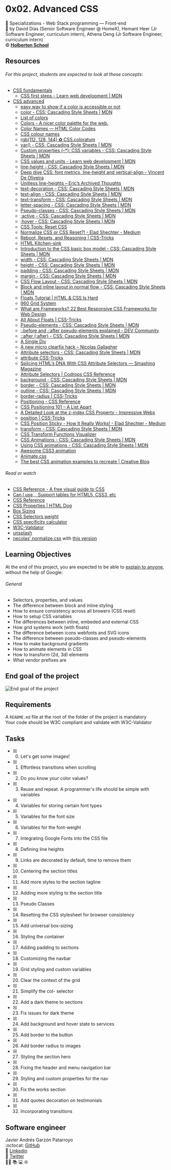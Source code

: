 # 0x02. Advanced CSS
:open_file_folder:  Specializations - Web Stack programming ― Front-end  
:bust_in_silhouette: by David Dias (Senior Software Engineer @ HomeX), Hemant Heer (Jr Software Engineer, curriculum intern), Athena Deng (Jr Software Engineer, curriculum intern)  
:copyright: **[Holberton School](https://www.holbertonschool.com/)**

## Resources
###### For this project, students are expected to look at these concepts:
* [CSS fundamentals](https://intranet.hbtn.io/concepts/140)
  - [CSS first steps - Learn web development | MDN](https://developer.mozilla.org/en-US/docs/Learn/CSS/First_steps)
* [CSS advanced](https://intranet.hbtn.io/concepts/205)
  - [easy way to show if a color is accessible or not](https://uxdesign.cc/chrome-devtools-accessible-colors-300ec462a63c)
  - [color - CSS: Cascading Style Sheets | MDN](https://developer.mozilla.org/en-US/docs/Web/CSS/color)
  - [List of colors](https://developer.mozilla.org/en-US/docs/Web/CSS/color_value)
  - [Colors - A nicer color palette for the web.](https://clrs.cc/)
  - [Color Names — HTML Color Codes](https://htmlcolorcodes.com/color-names/)
  - [CSS colour names](https://colours.neilorangepeel.com/)
  - [rgb(112, 128, 144) ✿ CSS.coloratum](https://leaverou.github.io/css-colors/#slategray)
  - [var() - CSS: Cascading Style Sheets | MDN](https://developer.mozilla.org/en-US/docs/Web/CSS/var)
  - [Custom properties (–*): CSS variables - CSS: Cascading Style Sheets | MDN](https://developer.mozilla.org/en-US/docs/Web/CSS/--*)
  - [CSS values and units - Learn web development | MDN](https://developer.mozilla.org/en-US/docs/Learn/CSS/Building_blocks/Values_and_units)
  - [line-height - CSS: Cascading Style Sheets | MDN](https://developer.mozilla.org/en-US/docs/Web/CSS/line-height)
  - [Deep dive CSS: font metrics, line-height and vertical-align - Vincent De Oliveira](https://iamvdo.me/en/blog/css-font-metrics-line-height-and-vertical-align)
  - [Unitless line-heights – Eric’s Archived Thoughts](http://meyerweb.com/eric/thoughts/2006/02/08/unitless-line-heights/)
  - [text-decoration - CSS: Cascading Style Sheets | MDN](https://developer.mozilla.org/en-US/docs/Web/CSS/text-decoration)
  - [text-align - CSS: Cascading Style Sheets | MDN](https://developer.mozilla.org/en-US/docs/Web/CSS/text-align)
  - [text-transform - CSS: Cascading Style Sheets | MDN](https://developer.mozilla.org/en-US/docs/Web/CSS/text-transform)
  - [letter-spacing - CSS: Cascading Style Sheets | MDN](https://developer.mozilla.org/en-US/docs/Web/CSS/letter-spacing)
  - [Pseudo-classes - CSS: Cascading Style Sheets | MDN](https://developer.mozilla.org/en-US/docs/Web/CSS/Pseudo-classes)
  - [:active - CSS: Cascading Style Sheets | MDN](https://developer.mozilla.org/en-US/docs/Web/CSS/:active)
  - [:hover - CSS: Cascading Style Sheets | MDN](https://developer.mozilla.org/en-US/docs/Web/CSS/:hover)
  - [CSS Tools: Reset CSS](https://meyerweb.com/eric/tools/css/reset/)
  - [Normalize CSS or CSS Reset?! - Elad Shechter - Medium](https://medium.com/@elad/normalize-css-or-css-reset-9d75175c5d1e)
  - [Reboot, Resets, and Reasoning | CSS-Tricks](https://css-tricks.com/reboot-resets-reasoning/)
  - [HTML Kitchen-sink](https://codepen.io/chriscoyier/pen/JpLzjd)
  - [Introduction to the CSS basic box model - CSS: Cascading Style Sheets | MDN](https://developer.mozilla.org/en-US/docs/Web/CSS/CSS_Box_Model/Introduction_to_the_CSS_box_model)
  - [width - CSS: Cascading Style Sheets | MDN](https://developer.mozilla.org/en-US/docs/Web/CSS/width)
  - [height - CSS: Cascading Style Sheets | MDN](https://developer.mozilla.org/en-US/docs/Web/CSS/height)
  - [padding - CSS: Cascading Style Sheets | MDN](https://developer.mozilla.org/en-US/docs/Web/CSS/padding)
  - [margin - CSS: Cascading Style Sheets | MDN](https://developer.mozilla.org/en-US/docs/Web/CSS/margin)
  - [CSS Flow Layout - CSS: Cascading Style Sheets | MDN](https://developer.mozilla.org/en-US/docs/Web/CSS/CSS_Flow_Layout)
  - [Block and inline layout in normal flow - CSS: Cascading Style Sheets | MDN](https://developer.mozilla.org/en-US/docs/Web/CSS/CSS_Flow_Layout/Block_and_Inline_Layout_in_Normal_Flow)
  - [Floats Tutorial | HTML & CSS Is Hard](https://www.internetingishard.com/)
  - [960 Grid System](https://960.gs/)
  - [What are Frameworks? 22 Best Responsive CSS Frameworks for Web Design](https://www.awwwards.com/what-are-frameworks-22-best-responsive-css-frameworks-for-web-design.html)
  - [All About Floats | CSS-Tricks](https://css-tricks.com/all-about-floats/)
  - [Pseudo-elements - CSS: Cascading Style Sheets | MDN](https://developer.mozilla.org/en-US/docs/Web/CSS/Pseudo-elements)
  - [::before and ::after pseudo-elements explained - DEV Community](https://dev.to/ferueda/before-and-after-pseudo-elements-explained-156)
  - [::after (:after) - CSS: Cascading Style Sheets | MDN](https://developer.mozilla.org/en-US/docs/Web/CSS/::after)
  - [A Single Div](https://a.singlediv.com/)
  - [A new micro clearfix hack – Nicolas Gallagher](http://nicolasgallagher.com/micro-clearfix-hack/)
  - [Attribute selectors - CSS: Cascading Style Sheets | MDN](https://developer.mozilla.org/en-US/docs/Web/CSS/Attribute_selectors)
  - [attribute CSS-Tricks](https://css-tricks.com/almanac/selectors/a/attribute/)
  - [Splicing HTML’s DNA With CSS Attribute Selectors — Smashing Magazine](https://www.smashingmagazine.com/2018/10/attribute-selectors-splicing-html-dna-css/)
  - [Attribute Selectors | Codrops CSS Reference](https://tympanus.net/codrops/css_reference/attribute-selectors/)
  - [background - CSS: Cascading Style Sheets | MDN](https://developer.mozilla.org/en-US/docs/Web/CSS/background)
  - [border - CSS: Cascading Style Sheets | MDN](https://developer.mozilla.org/en-US/docs/Web/CSS/border)
  - [outline - CSS: Cascading Style Sheets | MDN](https://developer.mozilla.org/en-US/docs/Web/CSS/outline)
  - [border-radius | CSS-Tricks](https://css-tricks.com/almanac/properties/b/border-radius/)
  - [Positioning - CSS Reference](https://cssreference.io/positioning/)
  - [CSS Positioning 101 – A List Apart](https://alistapart.com/article/css-positioning-101/)
  - [A Detailed Look at the z-index CSS Property - Impressive Webs](https://www.impressivewebs.com/a-detailed-look-at-the-z-index-css-property/)
  - [position | CSS-Tricks](https://css-tricks.com/almanac/properties/p/position/)
  - [CSS Position Sticky - How It Really Works! - Elad Shechter - Medium](https://medium.com/@elad/css-position-sticky-how-it-really-works-54cd01dc2d46)
  - [transform - CSS: Cascading Style Sheets | MDN](https://developer.mozilla.org/en-US/docs/Web/CSS/transform)
  - [CSS Transform Functions Visualizer](https://css-transform.moro.es/)
  - [CSS Animations - CSS: Cascading Style Sheets | MDN](https://developer.mozilla.org/en-US/docs/Web/CSS/CSS_Animations)
  - [Using CSS animations - CSS: Cascading Style Sheets | MDN](https://developer.mozilla.org/en-US/docs/Web/CSS/CSS_Animations/Using_CSS_animations)
  - [Awesome CSS3 animation](http://pavlyukpetr.com/awesome/)
  - [Animate.css](https://animate.style/)
  - [The best CSS animation examples to recreate | Creative Bloq](https://www.creativebloq.com/inspiration/css-animation-examples)
###### Read or watch
* [CSS Reference - A free visual guide to CSS](https://cssreference.io/)
* [Can I use,,, Support tables for HTML5, CSS3, etc](https://caniuse.com/)
* [CSS Reference](http://ref.openweb.io/CSS/)
* [CSS Properties | HTML Dog](https://htmldog.com/references/css/properties/)
* [Box Sizing](https://css-tricks.com/box-sizing/)
* [CSS Selectors weight](http://www.standardista.com/wp-content/uploads/2012/01/specificity3.pdf)
* [CSS specificity calculator](https://www.codecaptain.io/tools/css-specificity-calculator)
* [W3C-Validator](https://github.com/holbertonschool/W3C-Validator)
* [unsplash](https://unsplash.com/)
* [necolas’ normalize.css](https://github.com/necolas/normalize.css/blob/master/normalize.css) with [this version](https://cdnjs.cloudflare.com/ajax/libs/normalize/8.0.1/normalize.min.css)

## Learning Objectives
At the end of this project, you are expected to be able to [explain to anyone](https://fs.blog/2012/04/feynman-technique/), without the help of Google:
###### General
* Selectors, properties, and values
* The difference between block and inline styling
* How to ensure consistency across all browers (CSS reset)
* How to setup CSS variables
* The differences between inline, embeded and external CSS
* How grid systems work (with floats)
* The difference between icons webfonts and SVG icons
* The difference between pseudo-classes and pseudo-elements
* How to make background gradients
* How to animate elements in CSS
* How to transform (2d, 3d) elements
* What vendor prefixes are

## End goal of the project
![End goal of the project](end-goal-of-the-project.png)

## Requirements
A ```README.md``` file at the root of the folder of the project is mandatory  
Your code should be W3C compliant and validate with W3C-Validator

## Tasks
* [x] 0. Let's get some images!
* [x] 1. Effortless transitions when scrolling
* [x] 2. Do you know your color values?
* [x] 3. Reuse and repeat. A programmer's life should be simple with variables
* [x] 4. Variables for storing certain font types
* [x] 5. Variables for the font size
* [x] 6. Variables for the font-weight
* [x] 7. Integrating Google Fonts into the CSS file
* [x] 8. Defining line heights
* [x] 9. Links are decorated by default, time to remove them
* [x] 10. Centering the section titles
* [x] 11. Add more styles to the section tagline
* [x] 12. Adding more styling to the section title
* [x] 13. Pseudo Classes
* [x] 14. Resetting the CSS stylesheet for browser consistency
* [x] 15. Add universal box-sizing
* [x] 16. Styling the container
* [x] 17. Adding padding to sections
* [x] 18. Customizing the navbar
* [x] 19. Grid styling and custom variables
* [x] 20. Clear the context of the grid
* [x] 21. Simplify the col- selector
* [x] 22. Add a dark theme to sections
* [x] 23. Fix issues for dark theme
* [x] 24. Add background and hover state to services
* [x] 25. Add border to the button
* [x] 26. Add border radius to images
* [x] 27. Styling the section hero
* [x] 28. Fixing the header and menu navigation bar
* [x] 29. Styling and custom properties for the nav
* [x] 30. Fix the works section
* [x] 31. Add quotes decoration on testimonials
* [x] 32. Incorporating transitions

## Software engineer
Javier Andrés Garzón Patarroyo  
:octocat: [GitHub](https://github.com/javierandresgp/)  
:link: [Linkedin](https://www.linkedin.com/in/javierandresgp/)  
:link: [Twitter](https://twitter.com/javierandresgp0)  
:man_technologist: :books: :computer: :globe_with_meridians:
